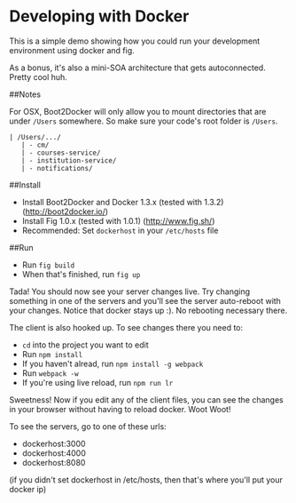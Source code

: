 Developing with Docker
======================

This is a simple demo showing how you could run your development environment using docker and fig.

As a bonus, it's also a mini-SOA architecture that gets autoconnected. Pretty cool huh.

##Notes

For OSX, Boot2Docker will only allow you to mount directories that are under `/Users` somewhere. So make sure your code's root folder is `/Users`.

```
| /Users/.../
   | - cm/
   | - courses-service/
   | - institution-service/
   | - notifications/
```

##Install

 - Install Boot2Docker and Docker 1.3.x (tested with 1.3.2) (http://boot2docker.io/)
 - Install Fig 1.0.x (tested with 1.0.1) (http://www.fig.sh/)
 - Recommended: Set `dockerhost` in your `/etc/hosts` file

##Run

 - Run `fig build`
 - When that's finished, run `fig up`

Tada! You should now see your server changes live. Try changing something in one of the servers and you'll see the server auto-reboot with your changes. Notice that docker stays up :). No rebooting necessary there.

The client is also hooked up. To see changes there you need to:

 - `cd` into the project you want to edit
 - Run `npm install`
 - If you haven't alread, run `npm install -g webpack`
 - Run `webpack -w`
 - If you're using live reload, run `npm run lr`

Sweetness! Now if you edit any of the client files, you can see the changes in your browser without having to reload docker. Woot Woot!

To see the servers, go to one of these urls:

 - dockerhost:3000
 - dockerhost:4000
 - dockerhost:8080

(if you didn't set dockerhost in /etc/hosts, then that's where you'll put your docker ip)
